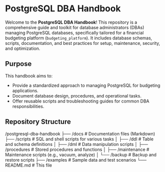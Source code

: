 # PostgreSQL DBA Handbook

Welcome to the **PostgreSQL DBA Handbook**! This repository is a comprehensive guide and toolkit for database administrators (DBAs) managing PostgreSQL databases, specifically tailored for a financial budgeting platform (`budgeting_platform`). It includes database schemas, scripts, documentation, and best practices for setup, maintenance, security, and optimization.

## Purpose
This handbook aims to:
- Provide a standardized approach to managing PostgreSQL for budgeting applications.
- Document database design, procedures, and operational tasks.
- Offer reusable scripts and troubleshooting guides for common DBA responsibilities.

## Repository Structure
/postgresql-dba-handbook
├── /docs                   # Documentation files (Markdown)
├── /scripts                # SQL and shell scripts for various tasks
│   ├── /ddl               # Table and schema definitions
│   ├── /dml               # Data manipulation scripts
│   ├── /procedures        # Stored procedures and functions
│   ├── /maintenance       # Maintenance scripts (e.g., vacuum, analyze)
│   └── /backup            # Backup and restore scripts
├── /examples              # Sample data and test scenarios
└── README.md              # This file
